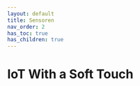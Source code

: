 ```yaml
---
layout: default
title: Sensoren
nav_order: 2
has_toc: true
has_children: true
---
```


# IoT With a Soft Touch